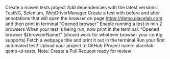 Create a maven tests project
Add dependencies with the latest versions: TestNG, Selenium, WebDriverManager
Create a test with before and after annotations that will open the browser on page https://demo.placelab.com and then print in terminal “Opened browser”
Enable running a test in min 2 browsers
When your test is being run, now print in the terminal: “Opened browser ${browserName}” (should work for whatever browser your config supports)
Fetch a webpage title and print it out in the terminal
Run your first automated test!
Upload your project to GitHub (Project name: placelab-qamp-ui-tests; Note: Create a Pull Request ready for review

